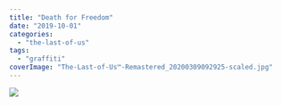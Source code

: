```yaml
---
title: "Death for Freedom"
date: "2019-10-01"
categories: 
  - "the-last-of-us"
tags: 
  - "graffiti"
coverImage: "The-Last-of-Us™-Remastered_20200309092925-scaled.jpg"
---
```


[![](images/The-Last-of-Us™-Remastered_20200309092925-scaled.jpg)](https://davidpeach.co.uk/wp-content/uploads/2019/10/The-Last-of-Us™-Remastered_20200309092925-scaled.jpg)
